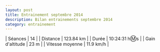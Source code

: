 ```yaml
---
layout: post
title: Entrainement septembre 2014
description: Bilan entrainements septembre 2014
category: entrainement
---
```


| Séances          | 14             |
| Distance         | 123.84 km      |
| Durée            | 10:24:31 h:m:s |
| Gain d'altitude  | 23 m           |
| Vitesse moyenne  | 11.9 km/h      |
